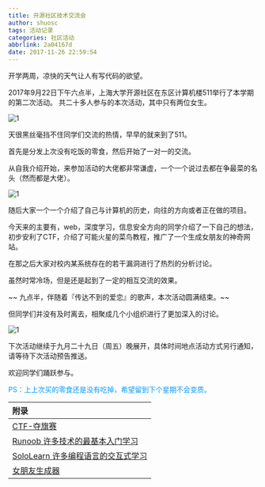 ```yaml
---
title: 开源社区技术交流会
author: shuosc
tags: 活动记录
categories: 社区活动
abbrlink: 2a04167d
date: 2017-11-26 22:59:54
---
```

开学两周，凉快的天气让人有写代码的欲望。

2017年9月22日下午六点半，上海大学开源社区在东区计算机楼511举行了本学期的第二次活动。
共二十多人参与的本次活动，其中只有两位女生。

![1](/img/17秋/2.1.jpg)

天很黑丝毫挡不住同学们交流的热情，早早的就来到了511。

首先是分发上次没有吃饭的零食，然后开始了一对一的交流。

从自我介绍开始，来参加活动的大佬都非常谦虚，一个一个说过去都在争最菜的名头（然而都是大佬）。

<!--more-->

![1](/img/17秋/2.2.jpg)

随后大家一个一个介绍了自己与计算机的历史，向往的方向或者正在做的项目。

今天来的主要有，web，深度学习，信息安全方向的同学介绍了一下自己的想法，初步安利了CTF，介绍了可能火星的菜鸟教程，推广了一个生成女朋友的神奇网站。

在那之后大家对校内某系统存在的若干漏洞进行了热烈的分析讨论。

虽然时常冷场，但是还是起到了一定的相互交流的效果。

~~ 九点半，伴随着『传达不到的爱恋』的歌声，本次活动圆满结束。~~

但同学们并没有及时离去，相聚成几个小组织进行了更加深入的讨论。

![1](/img/17秋/2.3.jpg)

下次活动继续于九月二十九日（周五）晚展开，具体时间地点活动方式另行通知，请等待下次活动预告推送。

欢迎同学们踊跃参与。

<font color=#0099ff>PS：上上次买的零食还是没有吃掉，希望留到下个星期不会变质。</font>

| 附录 |
| :------- |
| [CTF-夺旗赛](https://baike.baidu.com/item/ctf/9548546)|
|[Runoob 许多技术的最基本入门学习](http://www.runoob.com)|
|[SoloLearn 许多编程语言的交互式学习](http://www.sololearn.com)|
|[女朋友生成器](https://make.girls.moe)|

